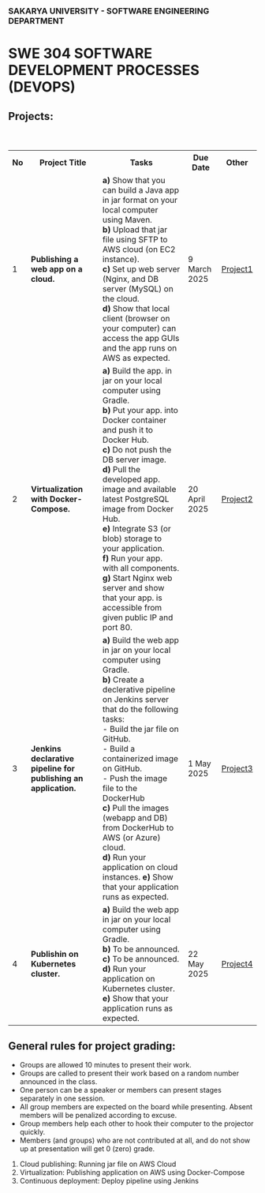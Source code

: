 ### SAKARYA UNIVERSITY - SOFTWARE ENGINEERING DEPARTMENT
# SWE 304 SOFTWARE DEVELOPMENT PROCESSES (DEVOPS)


## Projects:

<table>
  <header>
    <th>No</th>
    <th>Project Title</th>
    <th>Tasks</th>
    <th>Due Date</th>
    <th>Other</th>
  </header>
  <body>
    <tr>
      <td>1</td>
      <td><b>Publishing a web app on a cloud.</b></td>
      <td> 
        <b>a)</b> Show that you can build a Java app in jar format on your local computer using Maven. <br> 
        <b>b)</b> Upload that jar file using SFTP to AWS cloud (on EC2 instance). <br> 
        <b>c)</b> Set up web server (Nginx, and DB server (MySQL) on the cloud. <br> 
        <b>d)</b> Show that local client (browser on your computer) can access the app GUIs and the app runs on AWS as expected. 
      </td>
      <td>9 March 2025</td>
      <td><a href="pro1.pdf">Project1</a></td>
    </tr>
    <tr>
      <td>2</td>
      <td><b>Virtualization with Docker-Compose.</b></td>
      <td>
        <b>a)</b> Build the app. in jar on your local computer using Gradle.<br> 
        <b>b)</b> Put your app. into Docker container and push it to Docker Hub.<br> 
        <b>c)</b> Do not push the DB server image. <br>
        <b>d)</b> Pull the developed app. image and available latest PostgreSQL image from Docker Hub.<br>
        <b>e)</b> Integrate S3 (or blob) storage to your application.<br>
        <b>f)</b> Run your app. with all components. <br>
        <b>g)</b> Start Nginx web server and show that your app. is accessible from given public IP and port 80.
      </td>
      <td>20 April 2025<br></td>
      <td><a href="pro2.pdf">Project2</a></td>
    </tr>
    <tr>
      <td>3</td>
      <td><b>Jenkins declarative pipeline for publishing an application.</b></td>
      <td>
        <b>a)</b> Build the web app in jar on your local computer using Gradle.<br>
        <b>b)</b> Create a declerative pipeline on Jenkins server that do the following tasks: <br>
          - Build the jar file on GitHub. <br>
          - Build a containerized image on GitHub. <br>
          - Push the image file to the DockerHub <br>
        <b>c)</b> Pull the images (webapp and DB) from DockerHub to AWS (or Azure) cloud. <br>
        <b>d)</b> Run your application on cloud instances.
        <b>e)</b> Show that your application runs as expected.
      </td>
      <td>1 May 2025<br></td>
      <td><a href="pro3.pdf">Project3</a></td>
    </tr>
     <tr>
      <td>4</td>
      <td><b>Publishin on Kubernetes cluster.</b></td>
      <td>
        <b>a)</b> Build the web app in jar on your local computer using Gradle.<br>
        <b>b)</b> To be announced. <br>      
        <b>c)</b> To be announced. <br>
        <b>d)</b> Run your application on Kubernetes cluster.
        <b>e)</b> Show that your application runs as expected.
      </td>
      <td>22 May 2025<br></td>
      <td><a href="pro4.pdf">Project4</a></td>
    </tr>
  </body>
</table>


## General rules for project grading:
* Groups are allowed 10 minutes to present their work.
* Groups are called to present their work based on a random number announced in the class. 
* One person can be a speaker or members can present stages separately in one session.
* All group members are expected on the board while presenting. Absent members will be penalized according to excuse.
* Group members help each other to hook their computer to the projector quickly.
* Members (and groups) who are not contributed at all, and do not show up at presentation will get 0 (zero) grade.


1. Cloud publishing: Running jar file on AWS Cloud
2. Virtualization: Publishing application on AWS using Docker-Compose
3. Continuous deployment: Deploy pipeline using Jenkins
